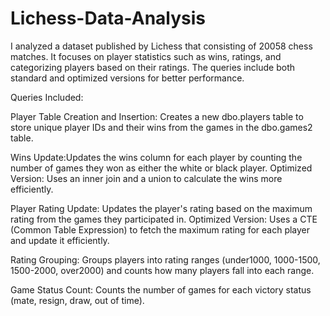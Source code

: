 # Lichess-Data-Analysis
I analyzed a dataset published by Lichess that consisting of 20058 chess matches.  It focuses on player statistics such as wins, ratings, and categorizing players based on their ratings. The queries include both standard and optimized versions for better performance.

Queries Included:


Player Table Creation and Insertion: Creates a new dbo.players table to store unique player IDs and their wins from the games in the dbo.games2 table.

Wins Update:Updates the wins column for each player by counting the number of games they won as either the white or black player.
Optimized Version: Uses an inner join and a union to calculate the wins more efficiently.

Player Rating Update: Updates the player's rating based on the maximum rating from the games they participated in.
Optimized Version: Uses a CTE (Common Table Expression) to fetch the maximum rating for each player and update it efficiently.

Rating Grouping: Groups players into rating ranges (under1000, 1000-1500, 1500-2000, over2000) and counts how many players fall into each range.

Game Status Count: Counts the number of games for each victory status (mate, resign, draw, out of time).
